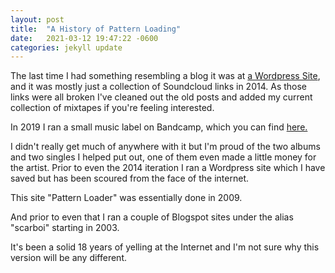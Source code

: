 ```yaml
---
layout: post
title:  "A History of Pattern Loading"
date:   2021-03-12 19:47:22 -0600
categories: jekyll update
---
```

The last time I had something resembling a blog it was at <a href="https://patternloading.wordpress.com">a Wordpress Site</a>, and it was mostly just a collection of Soundcloud links in 2014. As those links were all broken I've cleaned out the old posts and added my current collection of mixtapes if you're feeling interested.

In 2019 I ran a small music label on Bandcamp, which you can find <a href="https://patternloading.bandcamp.com/">here.</a> 

I didn't really get much of anywhere with it but I'm proud of the two albums and two singles I helped put out, one of them even made a little money for the artist. Prior to even the 2014 iteration I ran a Wordpress site which I have saved but has been scoured from the face of the internet.

This site "Pattern Loader" was essentially done in 2009. 

And prior to even that I ran a couple of Blogspot sites under the alias "scarboi" starting in 2003. 

It's been a solid 18 years of yelling at the Internet and I'm not sure why this version will be any different.

